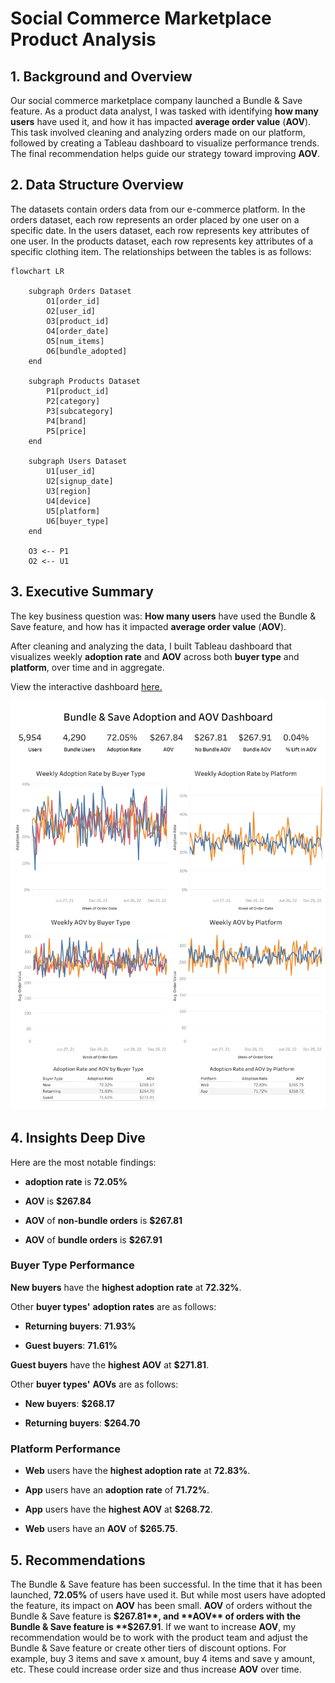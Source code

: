 # Social Commerce Marketplace Product Analysis

## 1. Background and Overview
Our social commerce marketplace company launched a Bundle & Save feature. As a product data analyst, I was tasked with identifying **how many users** have used it, and how it has impacted **average order value** (**AOV**).
This task involved cleaning and analyzing orders made on our platform, followed by creating a Tableau dashboard to visualize performance trends. The final recommendation helps guide our strategy toward improving **AOV**.

## 2. Data Structure Overview
The datasets contain orders data from our e-commerce platform. In the orders dataset, each row represents an order placed by one user on a specific date. In the users dataset, each row represents key attributes of one user. In the products dataset, each row represents key attributes of a specific clothing item. The relationships between the tables is as follows:

```mermaid
flowchart LR

    subgraph Orders Dataset
        O1[order_id]
        O2[user_id]
        O3[product_id]
        O4[order_date]
        O5[num_items]
        O6[bundle_adopted]
    end

    subgraph Products Dataset
        P1[product_id]
        P2[category]
        P3[subcategory]
        P4[brand]
        P5[price]
    end

    subgraph Users Dataset
        U1[user_id]
        U2[signup_date]
        U3[region]
        U4[device]
        U5[platform]
        U6[buyer_type]
    end

    O3 <-- P1
    O2 <-- U1

```

## 3. Executive Summary
The key business question was:
**How many users** have used the Bundle & Save feature, and how has it impacted **average order value** (**AOV**). 

After cleaning and analyzing the data, I built Tableau dashboard that visualizes weekly **adoption rate** and **AOV** across both **buyer type** and **platform**, over time and in aggregate.

View the interactive dashboard [here.](https://public.tableau.com/app/profile/pablo.vega1512/viz/SocialCommerceMarketplaceProductAnalysis/Dashboard1#1)

![Tableau Dashboard](product_dashboard.png)

## 4. Insights Deep Dive
Here are the most notable findings:

- **adoption rate** is **72.05%**

- **AOV** is **$267.84**

- **AOV** of **non-bundle orders** is **$267.81**

- **AOV** of **bundle orders** is **$267.91**

### **Buyer Type** Performance

**New buyers** have the **highest adoption rate** at **72.32%**.

Other **buyer types'** **adoption rates** are as follows:

- **Returning buyers**: **71.93%**

- **Guest buyers**: **71.61%**

**Guest buyers** have the **highest AOV** at **$271.81**.

Other **buyer types'** **AOVs** are as follows:

- **New buyers**: **$268.17**

- **Returning buyers**: **$264.70**

### **Platform** Performance

- **Web** users have the **highest adoption rate** at **72.83%**.

- **App** users have an **adoption rate** of **71.72%**.

- **App** users have the **highest AOV** at **$268.72**.

- **Web** users have an **AOV** of **$265.75**.

## 5. Recommendations
The Bundle & Save feature has been successful. In the time that it has been launched, **72.05%** of users have used it. But while most users have adopted the feature, its impact on **AOV** has been small. **AOV** of orders without the Bundle & Save feature is **$267.81**, and **AOV** of orders with the Bundle & Save feature is **$267.91**. If we want to increase **AOV**, my recommendation would be to work with the product team and adjust the Bundle & Save feature or create other tiers of discount options. For example, buy 3 items and save x amount, buy 4 items and save y amount, etc. These could increase order size and thus increase **AOV** over time.

